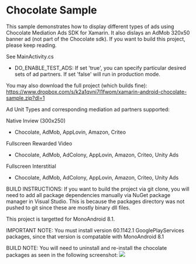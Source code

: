 Chocolate Sample
=================

This sample demonstrates how to display different types of ads using Chocolate Mediation Ads SDK for Xamarin.
It also dislays an AdMob 320x50 banner ad (not part of the Chocolate sdk).  If you want to build this project, please keep reading.

See MainActivity.cs
  - DO_ENABLE_TEST_ADS: If set 'true', you can specify particular desired sets of ad partners.  If set 'false' will run in production mode.
  
You may also download the full project (which builds fine): https://www.dropbox.com/s/k2a1qvni7l1fwom/xamarin-android-chocolate-sample.zip?dl=1

Ad Unit Types and corresponding mediation ad partners supported:

Native Inview (300x250)
  - Chocolate, AdMob, AppLovin, Amazon, Criteo
  
Fullscreen Rewarded Video
  - Chocolate, AdMob, AdColony, AppLovin, Amazon, Criteo, Unity Ads
  
Fullscreen Interstitial
  - Chocolate, AdMob, AdColony, AppLovin, Amazon, Criteo, Unity Ads
 
BUILD INSTRUCTIONS:
If you want to build the project via git clone, you will need to add all package dependencies manually via NuGet package manager in Visual Studio.  This is because the packages directory was not pushed to git since these are mostly binary dll files.

This project is targetted for MonoAndroid 8.1.

IMPORTANT NOTE:  You must install version 60.1142.1 GooglePlayServices packages, since that version is compatable with MonoAndroid 8.1

BUILD NOTE:  You will need to uninstall and re-install the chocolate packages as seen in the following screenshot:
<image src="Screeshots/reinstall.png">

